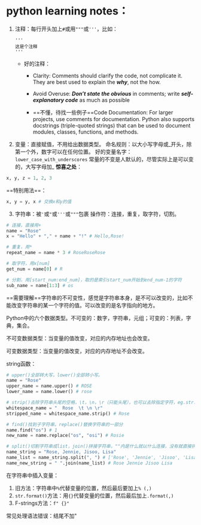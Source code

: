 # python learning notes：

1. 注释：每行开头加上`#`或用`"""`或`'''`，比如：

    ```
    '''
    这是个注释
    '''
    ```
    
    - 好的注释：
        - Clarity: Comments should clarify the code, not complicate it. They are best used to explain the ***why***, not the how.

        - Avoid Overuse: ***Don’t state the obvious*** in comments; write ***self-explanatory code*** as much as possible

        - ==不懂，待找一些例子==Code Documentation: For larger projects, use comments for documentation. Python also supports docstrings (triple-quoted strings) that can be used to document modules, classes, functions, and methods.
2. 变量：直接赋值，不用给出数据类型。
命名规则：以大小写字母或_开头，除第一个外，数字可以在任何位置。
好的变量名字：`lower_case_with_underscores`
常量的不变是人默认的，尽管实际上是可以变的，大写字母加_
**惊喜之处**：
```python
x, y, z = 1, 2, 3
```
==特别用法==：
```python
x, y = y, x # 交换x和y的值
```
3. 字符串：被`'`或`"`或`'''`或`"""`包裹
操作符：连接，重复，取字符，切割。
```python
# 连接，直接用+
name = "Rose"
x = "Hello" + "," + name + "!" # Hello,Rose!

# 重复，用*
repeat_name = name * 3 # RoseRoseRose

# 取字符，用x[num]
get_num = name[0] # R

# 分割，用[start_num:end_num]，取的是索引start_num开始到end_num-1的字符
sub_name = name[1:3] # os
```
==需要理解==字符串的不可变性，感觉是字符串本身，是不可以改变的，比如不能改变字符串的某一个字符的值。可以改变的是名字指向的地方。

Python中的六个数据类型。不可变的：数字，字符串，元组；可变的：列表，字典，集合。

不可变数据类型：当变量的值改变，对应的内存地址也会改变。

可变数据类型：当变量的值改变，对应的内存地址不会改变。

string函数：

```python
# upper()全部转大写，lower()全部转小写。
name = "Rose"
upper_name = name.upper() # ROSE
lower_name = name.lower() # rose

# strip()去除字符串头尾的空格，\t，\n，\r（只能头尾），也可以去除指定字符，eg.str.strip("0")。
whitespace_name = "  Rose  \t \n \r"
stripped_name = whitespace_name.strip() # Rose

# find()找到子字符串，replace()替换字符串的一部分
name.find("os") # 1
new_name = name.replace("os", "osi") # Rosie

# split()切割字符串成list，join()拼接字符串，""内是什么就以什么连接，没有就直接拼在一起；是空格，" "，就以空格连接；是","，就以,连接。
name_string = "Rose, Jennie, Jisoo, Lisa"
name_list = name_string.split(", ") # ['Rose', 'Jennie', 'Jisoo', 'Lisa']
name_new_string = " ".join(name_list) # Rose Jennie Jisoo Lisa
```

在字符串中插入变量：
1. 旧方法：字符串中`%`代替变量的位置，然后最后要加上`% (,)`
2. `str.format()`方法：用`{}`代替变量的位置，然后最后加上`.format(,)`
3. F-strings方法：`f" {}"`

常见处理语法错误：结尾不加"



